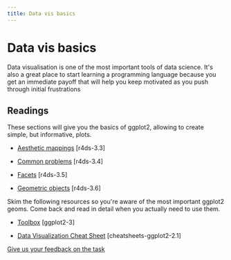 ```yaml
---
title: Data vis basics
---
```


<!-- Generated automatically from vis-basics.yml. Do not edit by hand -->

# Data vis basics

Data visualisation is one of the most important tools of data science. It's
also a great place to start learning a programming language because you get an
immediate payoff that will help you keep motivated as you push through initial
frustrations

## Readings

These sections will give you the basics of ggplot2, allowing to create simple,
but informative, plots.

  * [Aesthetic mappings](http://r4ds.had.co.nz/data-visualisation.html#aesthetic-mappings) [r4ds-3.3]

  * [Common problems](http://r4ds.had.co.nz/data-visualisation.html#common-problems) [r4ds-3.4]

  * [Facets](http://r4ds.had.co.nz/data-visualisation.html#facets) [r4ds-3.5]

  * [Geometric objects](http://r4ds.had.co.nz/data-visualisation.html#geometric-objects) [r4ds-3.6]

Skim the following resources so you're aware of the most important ggplot2
geoms. Come back and read in detail when you actually need to use them.

  * [Toolbox](http://link.springer.com.ezproxy.stanford.edu/chapter/10.1007/978-3-319-24277-4_3) [ggplot2-3]

  * [Data Visualization Cheat Sheet](https://www.rstudio.com/wp-content/uploads/2016/11/ggplot2-cheatsheet-2.1.pdf) [cheatsheets-ggplot2-2.1]



[Give us your feedback on the task](https://goo.gl/forms/Lpq7Cj9dAUIgchJI2)
